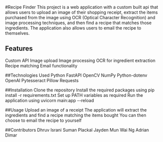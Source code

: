 #Recipe Finder
This project is a web application with a custom built api that allows users to upload an image of their shopping receipt, extract the
items purchased from the image using OCR (Optical Character Recognition) and image processing techniques, and then find a recipe that matches those ingredients.
The application also allows users to email the recipe to themselves.

## Features
Custom API
Image upload
Image processing 
OCR for ingredient extraction
Recipe matching
Email functionality

##Technologies Used
Python
FastAPI
OpenCV
NumPy
Python-dotenv
OpenAI
Pytesseract
Pillow
Requests

##Installation
Clone the repository
Install the required packages using pip install -r requirements.txt
Set up PATH variables as required
Run the application using uvicorn main:app --reload

##Usage
Upload an image of a receipt
The application will extract the ingredients and find a recipe matching the items bought
You can then choose to email the recipe to yourself

##Contributors
Dhruv Israni
Suman Plackal
Jayden Mun Wai Ng
Adrian Dimar
